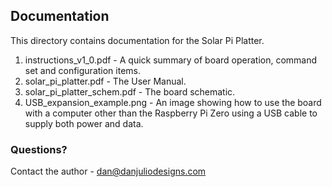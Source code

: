 ## Documentation

This directory contains documentation for the Solar Pi Platter.

1. instructions\_v1_0.pdf - A quick summary of board operation, command set and configuration items.
2. solar\_pi_platter.pdf - The User Manual.
3. solar\_pi\_platter_schem.pdf - The board schematic.
4. USB\_expansion_example.png - An image showing how to use the board with a computer other than the Raspberry Pi Zero using a USB cable to supply both power and data.

### Questions?

Contact the author - dan@danjuliodesigns.com

